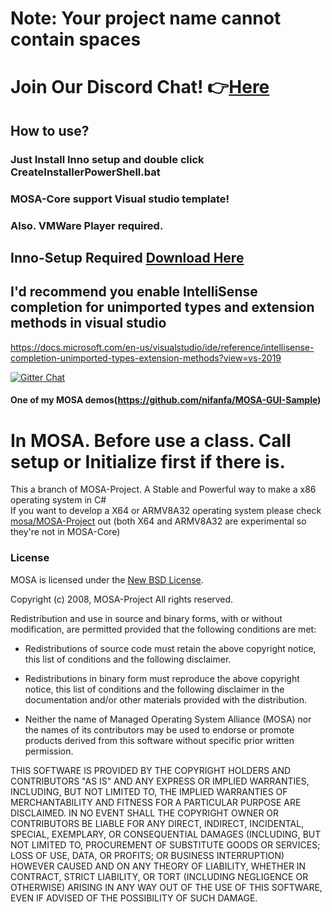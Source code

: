 # Note: Your project name cannot contain spaces
# Join Our Discord Chat! 👉[Here](https://discord.gg/WrNEsmUmKa)
## How to use?
### Just Install Inno setup and double click CreateInstallerPowerShell.bat
### MOSA-Core support Visual studio template!
### Also. VMWare Player required.
## Inno-Setup Required [Download Here](https://jrsoftware.org/download.php/is.exe)
## I'd recommend you enable IntelliSense completion for unimported types and extension methods in visual studio  
https://docs.microsoft.com/en-us/visualstudio/ide/reference/intellisense-completion-unimported-types-extension-methods?view=vs-2019

[![Gitter Chat][gitter-image]][gitter-chat]

[gitter-image]: https://img.shields.io/badge/gitter-join%20chat%20-blue.svg
[gitter2-image]: https://badges.gitter.im/Join%20Chat.svg
[gitter-chat]: https://gitter.im/mosa/MOSA-Project

#### One of my MOSA demos(https://github.com/nifanfa/MOSA-GUI-Sample)

# In MOSA. Before use a class. Call setup or Initialize first if there is.

This a branch of MOSA-Project. A Stable and Powerful way to make a x86 operating system in C#  
If you want to develop a X64 or ARMV8A32 operating system please check [mosa/MOSA-Project](https://github.com/mosa/MOSA-Project) out (both X64 and ARMV8A32 are experimental so they're not in MOSA-Core)

### License

MOSA is licensed under the [New BSD License](http://en.wikipedia.org/wiki/New_BSD).

Copyright (c) 2008, MOSA-Project
All rights reserved.

Redistribution and use in source and binary forms, 
with or without modification, are permitted provided 
that the following conditions are met:

* Redistributions of source code must retain the
  above copyright notice, this list of conditions 
  and the following disclaimer.

* Redistributions in binary form must reproduce the 
  above copyright notice, this list of conditions and 
  the following disclaimer in the documentation and/or 
  other materials provided with the distribution.

* Neither the name of Managed Operating System Alliance (MOSA) 
  nor the names of its contributors may be used to endorse 
  or promote products derived from this software without 
  specific prior written permission.

THIS SOFTWARE IS PROVIDED BY THE COPYRIGHT HOLDERS AND 
CONTRIBUTORS "AS IS" AND ANY EXPRESS OR IMPLIED WARRANTIES,
INCLUDING, BUT NOT LIMITED TO, THE IMPLIED WARRANTIES 
OF MERCHANTABILITY AND FITNESS FOR A PARTICULAR PURPOSE ARE 
DISCLAIMED. IN NO EVENT SHALL THE COPYRIGHT OWNER OR CONTRIBUTORS
BE LIABLE FOR ANY DIRECT, INDIRECT, INCIDENTAL, SPECIAL, 
EXEMPLARY, OR CONSEQUENTIAL DAMAGES (INCLUDING, BUT NOT LIMITED TO, 
PROCUREMENT OF SUBSTITUTE GOODS OR SERVICES; LOSS OF USE, DATA, 
OR PROFITS; OR BUSINESS INTERRUPTION) HOWEVER CAUSED AND ON ANY 
THEORY OF LIABILITY, WHETHER IN CONTRACT, STRICT LIABILITY, OR TORT 
(INCLUDING NEGLIGENCE OR OTHERWISE) ARISING IN ANY WAY OUT OF
THE USE OF THIS SOFTWARE, EVEN IF ADVISED OF THE POSSIBILITY 
OF SUCH DAMAGE.

